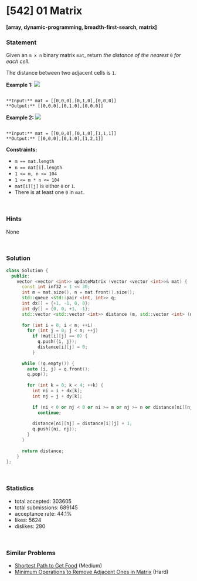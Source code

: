 # [542] 01 Matrix

**[array, dynamic-programming, breadth-first-search, matrix]**

### Statement

Given an `m x n` binary matrix `mat`, return *the distance of the nearest* `0` *for each cell*.

The distance between two adjacent cells is `1`.


**Example 1:**
![](https://assets.leetcode.com/uploads/2021/04/24/01-1-grid.jpg)

```

**Input:** mat = [[0,0,0],[0,1,0],[0,0,0]]
**Output:** [[0,0,0],[0,1,0],[0,0,0]]

```

**Example 2:**
![](https://assets.leetcode.com/uploads/2021/04/24/01-2-grid.jpg)

```

**Input:** mat = [[0,0,0],[0,1,0],[1,1,1]]
**Output:** [[0,0,0],[0,1,0],[1,2,1]]

```

**Constraints:**
* `m == mat.length`
* `n == mat[i].length`
* `1 <= m, n <= 104`
* `1 <= m * n <= 104`
* `mat[i][j]` is either `0` or `1`.
* There is at least one `0` in `mat`.


<br>

### Hints

None

<br>

### Solution

```cpp
class Solution {
  public:
    vector <vector <int>> updateMatrix (vector <vector <int>>& mat) {
      const int inf32 = 1 << 30;
      int m = mat.size(), n = mat.front().size();
      std::queue <std::pair <int, int>> q;
      int dx[] = {+1, -1, 0, 0};
      int dy[] = {0, 0, +1, -1};
      std::vector <std::vector <int>> distance (m, std::vector <int> (n, inf32));
      
      for (int i = 0; i < m; ++i)
        for (int j = 0; j < n; ++j)
          if (mat[i][j] == 0) {
            q.push({i, j});
            distance[i][j] = 0;
          }
      
      while (!q.empty()) {
        auto [i, j] = q.front();
        q.pop();
        
        for (int k = 0; k < 4; ++k) {
          int ni = i + dx[k];
          int nj = j + dy[k];
          
          if (ni < 0 or nj < 0 or ni >= m or nj >= n or distance[ni][nj] < distance[i][j] + 1)
            continue;
          
          distance[ni][nj] = distance[i][j] + 1;
          q.push({ni, nj});
        }
      }
      
      return distance;
    }
};
```

<br>

### Statistics

- total accepted: 303605
- total submissions: 689145
- acceptance rate: 44.1%
- likes: 5624
- dislikes: 280

<br>

### Similar Problems

- [Shortest Path to Get Food](https://leetcode.com/problems/shortest-path-to-get-food) (Medium)
- [Minimum Operations to Remove Adjacent Ones in Matrix](https://leetcode.com/problems/minimum-operations-to-remove-adjacent-ones-in-matrix) (Hard)
